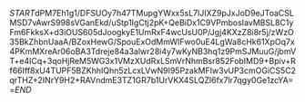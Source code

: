 $START$dPM7Eh1g1/DFSUOy7h47TMupgYWxx5sL7lJIXZ9pJxJoD9eJToaCSLMSD7vAwrS998sVGanEkd/uStp1IgCtj2pK+QeBiDx1C9VPmbosIavMBSL8C1yFm6FkksX+d3iOUS605dJoogkyE1UmRxF4wcUsU0P/Jgj4KXzZ8i8r5j/zWzO35BkZhbnUaaA/BZoxHewG/SpouExOdMmWIFwo0uE4LgWa8cHk61XpOq7x4PKmMXreAr06oBA3Tdreje84a3alwr28i4y7wKyNB3hq1z9PmSJMuuG/jbmVT+e4ICq+3qoHjReM5WG3x1VMzXUdRxLSmVrNhmBsr852FobIMD9+Bpiv+Rf66Iff8xU4TUPF5BZKhhIQhn5zLcxLVwN9I95PzakMFIw3vUP3cmOGiCS5C2qrTHZ+2INrY9H2+RAVndmE3TZ1GR7b1UrVKX4SLQZl6fx7lr7qgy0Ge1zcYA==$END$